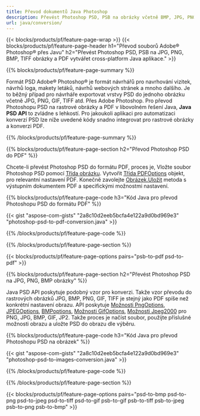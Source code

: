 ```yaml
---
title: Převod dokumentů Java Photoshop
description: Převést Photoshop PSD, PSB na obrázky včetně BMP, JPG, PNG, TIFF a PDF prostřednictvím knihovny Java.
url: java/conversion/
---
```


{{< blocks/products/pf/feature-page-wrap >}}
{{< blocks/products/pf/feature-page-header h1="Převod souborů Adobe® Photoshop® přes Javu" h2="Převést Photoshop PSD, PSB na JPG, PNG, BMP, TIFF obrázky a PDF vytvářet cross-platform Java aplikace." >}}

{{% blocks/products/pf/feature-page-summary %}}

Formát PSD Adobe® Photoshop® je formát návrhářů pro navrhování vizitek, návrhů loga, makety letáků, návrhů webových stránek a mnoho dalšího. Je to běžný případ pro návrháře exportovat vrstvy PSD do jednoho obrázku včetně JPG, PNG, GIF, TIFF atd. Přes Adobe Photoshop. Pro převod Photoshopu PSD na rastrové obrázky a PDF v libovolném řešení Java, **Java PSD API** to zvládne s lehkostí. Pro jakoukoli aplikaci pro automatizaci konverzí PSD lze níže uvedené kódy snadno integrovat pro rastrové obrázky a konverzi PDF.

{{% /blocks/products/pf/feature-page-summary %}}

{{% blocks/products/pf/feature-page-section h2="Převod Photoshop PSD do PDF" %}}

Chcete-li převést Photoshop PSD do formátu PDF, proces je, Vložte soubor Photoshop PSD pomocí [Třída obrázku](https://apireference.aspose.com/psd/java/com.aspose.psd/Image). Vytvořit [Třída PDFOptions](https://apireference.aspose.com/psd/java/com.aspose.psd.imageoptions/PdfOptions) objekt, pro relevantní nastavení PDF. Konečně zavolejte [Obrázek.Uložit](https://apireference.aspose.com/psd/java/com.aspose.psd/Image#save-java.lang.String-com.aspose.psd.ImageOptionsBase-) metoda s výstupním dokumentem PDF a specifickými možnostmi nastavení.

{{% blocks/products/pf/feature-page-code h3="Kód Java pro převod Photoshopu PSD do formátu PDF" %}}

{{< gist "aspose-com-gists" "2a8c10d2eeb5bcfa4e122a9d0bd969e3" "photoshop-psd-to-pdf-conversion.java" >}}

{{% /blocks/products/pf/feature-page-code %}}

{{% /blocks/products/pf/feature-page-section %}}

{{< blocks/products/pf/feature-page-options pairs="psb-to-pdf psd-to-pdf" >}}

{{% blocks/products/pf/feature-page-section h2="Převést Photoshop PSD na JPG, PNG, BMP obrázky" %}}

Java PSD API poskytuje podobný vzor pro konverzi. Takže vzor převodu do rastrových obrázků JPG, BMP, PNG, GIF, TIFF je stejný jako PDF spíše než konkrétní nastavení obrazu. API poskytuje [Možnosti PngOptions](https://apireference.aspose.com/psd/java/com.aspose.psd.imageoptions/PngOptions), [JPEGOptions](https://apireference.aspose.com/psd/java/com.aspose.psd.imageoptions/JpegOptions), [BMPoptions](https://apireference.aspose.com/psd/java/com.aspose.psd.imageoptions/BmpOptions), [Možnosti GifOptions](https://apireference.aspose.com/psd/java/com.aspose.psd.imageoptions/GifOptions), [Možnosti Jpeg2000](https://apireference.aspose.com/psd/java/com.aspose.psd.imageoptions/Jpeg2000Options) pro PNG, JPG, BMP, GIF, JP2. Takže proces je načíst soubor, použijte příslušné možnosti obrazu a uložte PSD do obrazu dle výběru.

{{% blocks/products/pf/feature-page-code h3="Kód Java pro převod Photoshopu PSD na obrázek" %}}

{{< gist "aspose-com-gists" "2a8c10d2eeb5bcfa4e122a9d0bd969e3" "photoshop-psd-to-images-conversion.java" >}}

{{% /blocks/products/pf/feature-page-code %}}

{{% /blocks/products/pf/feature-page-section %}}

{{< blocks/products/pf/feature-page-options pairs="psd-to-bmp psd-to-png psd-to-jpeg psd-to-tiff psd-to-gif psb-to-gif psb-to-tiff psb-to-jpeg psb-to-png psb-to-bmp" >}}

